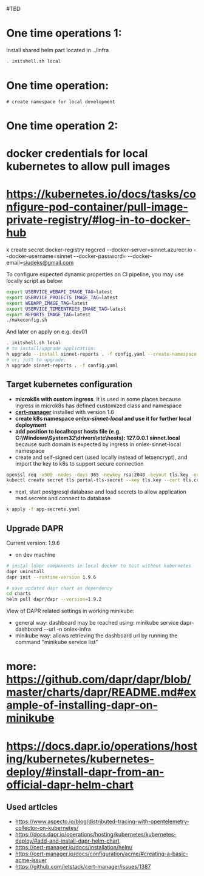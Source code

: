 #TBD


# One time operations 1:
install shared helm part located in ../infra


```bash
. initshell.sh local
```

# One time operation:
```
# create namespace for local development

```

# One time operation 2:
# docker credentials for local kubernetes to allow pull images
# https://kubernetes.io/docs/tasks/configure-pod-container/pull-image-private-registry/#log-in-to-docker-hub
k create secret docker-registry regcred --docker-server=sinnet.azurecr.io --docker-username=sinnet --docker-password=<access key> --docker-email=siudeks@gmail.com

To configure expected dynamic properties on CI pipeline, you may use locally script as below:
```bash
export USERVICE_WEBAPI_IMAGE_TAG=latest
export USERVICE_PROJECTS_IMAGE_TAG=latest
export WEBAPP_IMAGE_TAG=latest
export USERVICE_TIMEENTRIES_IMAGE_TAG=latest
export REPORTS_IMAGE_TAG=latest
./makeconfig.sh
```
And later on apply on e.g. dev01
```bash
. initshell.sh local
# to install/upgrade application:
h upgrade --install sinnet-reports . -f config.yaml --create-namespace
# or, just to upgrade:
h upgrade sinnet-reports . -f config.yaml

```

##
## Target kubernetes configuration
- **microk8s with custom ingress**. It is used in some places because ingress in microk8s has defined customized class and namespace
- **[cert-manager](https://cert-manager.io/)** installed with version 1.6
- **create k8s namespace *onlex-sinnet-local* and use it for further local deployment**
- **add position to localhopst hosts file (e.g. C:\Windows\System32\drivers\etc\hosts): 127.0.0.1 sinnet.local** because such domain is expected by ingress in onlex-sinnet-local namespace
- create and self-signed cert (used locally instead of letsencrypt), and import the key to k8s to support secure connection
```bash
openssl req -x509 -nodes -days 365 -newkey rsa:2048 -keyout tls.key -out tls.crt -subj "/CN=sinnet.local/O=sinnet.local"
kubectl create secret tls portal-tls-secret --key tls.key --cert tls.crt -n onlexnet-sinnet-local
```
- next, start postgresql database and load secrets to allow application read secrets and connect to database
```bash
k apply -f app-secrets.yaml
```

## Upgrade DAPR
Current version: 1.9.6

- on dev machine
```bash
# instal ldapr components in local docker to test without kubernetes
dapr uninstall
dapr init --runtime-version 1.9.6

# save updated dapr chart as dependency
cd charts
helm pull dapr/dapr --version=1.9.2

```

View of DAPR related settings in working minikube:
- general way: dashboard may be reached using: minikube service dapr-dashboard --url -n onlex-infra
- minikube way: allows retrieving the dashboard url by running the command "minikube service list"
# more: https://github.com/dapr/dapr/blob/master/charts/dapr/README.md#example-of-installing-dapr-on-minikube
#       https://docs.dapr.io/operations/hosting/kubernetes/kubernetes-deploy/#install-dapr-from-an-official-dapr-helm-chart


## Used artlcles
- https://www.aspecto.io/blog/distributed-tracing-with-opentelemetry-collector-on-kubernetes/
- https://docs.dapr.io/operations/hosting/kubernetes/kubernetes-deploy/#add-and-install-dapr-helm-chart
- https://cert-manager.io/docs/installation/helm/
- https://cert-manager.io/docs/configuration/acme/#creating-a-basic-acme-issuer
- https://github.com/jetstack/cert-manager/issues/1387
